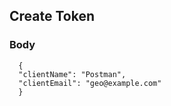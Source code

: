 
## Create Token

### Body

      {
      "clientName": "Postman",
      "clientEmail": "geo@example.com"
      }
